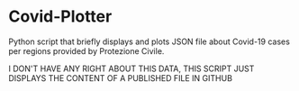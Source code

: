 # Covid-Plotter
Python script that briefly displays and plots JSON file about Covid-19 cases per regions provided by Protezione Civile.

I DON'T HAVE ANY RIGHT ABOUT THIS DATA, THIS SCRIPT JUST DISPLAYS THE CONTENT OF A PUBLISHED FILE IN GITHUB
